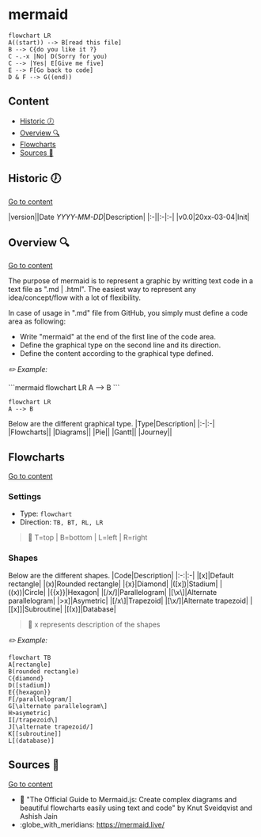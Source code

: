 # mermaid

```mermaid
flowchart LR
A((start)) --> B[read this file]
B --> C{do you like it ?}
C -.-x |No| D(Sorry for you)
C --> |Yes| E[Give me five]
E --> F[Go back to code]
D & F --> G((end))
```

## Content
- [Historic :clock7:](#historic-clock7)
- [Overview :mag:](#overview-mag)
- [Flowcharts](#flowcharts)
- [Sources :link:](#sources-link)

## Historic :clock7:
[Go to content](#content)

|version||Date _YYYY-MM-DD_|Description|
|:-||:-|:-|
|v0.0|20xx-03-04|Init|

## Overview :mag:
[Go to content](#content)

The purpose of mermaid is to represent a graphic by writting text code in a text file as ".md | .html".
The easiest way to represent any idea/concept/flow with a lot of flexibility.


In case of usage in ".md" file from GitHub, you simply must define a code area as following:
- Write "mermaid" at the end of the first line of the code area.
- Define the graphical type on the second line and its direction.
- Define the content according to the graphical type defined.

_:pencil2: Example:_

\`\`\`mermaid
flowchart LR
A --> B
\`\`\`

```mermaid
flowchart LR
A --> B
```
Below are the different graphical type.
|Type|Description|
|:-|:-|
|Flowcharts||
|Diagrams||
|Pie||
|Gantt||
|Journey||

## Flowcharts
[Go to content](#content)

### Settings
- Type: `flowchart`  
- Direction: `TB, BT, RL, LR`  

> :memo: T=top | B=bottom | L=left | R=right

### Shapes
Below are the different shapes.
|Code|Description|
|:-:|:-|
|[x]|Default rectangle|
|(x)|Rounded rectangle|
|{x}|Diamond|
|([x])|Stadium|
|((x))|Circle|
|{{x}}|Hexagon|
|[/x/]|Parallelogram|
|[\x\\]|Alternate parallelogram|
|\>x]|Asymetric|
|[/x\\]|Trapezoid|
|[\x/]|Alternate trapezoid|
|[[x]]|Subroutine|
|[(x)]|Database|

> :memo: x represents description of the shapes

_:pencil2: Example:_
```mermaid
flowchart TB
A[rectangle]
B(rounded rectangle)
C{diamond}
D([stadium])
E{{hexagon}}
F[/parallelogram/]
G[\alternate parallelogram\]
H>asymetric]
I[/trapezoid\]
J[\alternate trapezoid/]
K[[subroutine]]
L[(database)]
```

## Sources :link:
[Go to content](#content)

- :book: "The Official Guide to Mermaid.js: Create complex diagrams and beautiful flowcharts easily using text and code" by Knut Sveidqvist and Ashish Jain
- :globe\_with\_meridians: https://mermaid.live/
